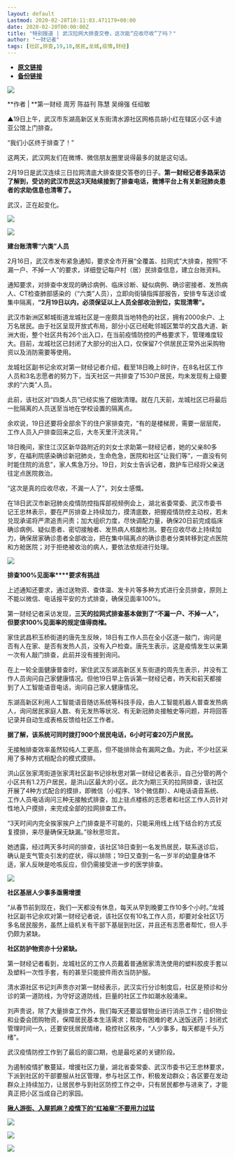 ```yaml
---
layout: default
Lastmod: 2020-02-28T10:11:03.471179+00:00
date: 2020-02-20T00:00:00Z
title: "特别报道 | 武汉拉网大排查交卷，这次能“应收尽收”了吗？"
author: "一财记者"
tags: [社区,排查,19,18,居民,龙城,疫情,财经]
---
```


* [**原文链接**](http://mp.weixin.qq.com/s?__biz=MjM5NDAzMjk2MA==&amp;mid=2653546559&amp;idx=1&amp;sn=f75a49545e9ba783a488d0adfbe0a53b&amp;chksm=bd50b4108a273d0604ceafdefeab8794aa2560828916849969aa7436d265ec88c406439ab10b#rd)
* [**备份链接**](http://archive.ph/V9GqD)


****[![](/images/post/65cdf383bf02d3dee794a883402a88e2.jpg)](https://shop19352178.m.youzan.com/wscgoods/detail/2fsvuxzx1581m?banner_id=f.48137391%7Egoods.5%7E1%7ELr4rzi3H&components_style_size=undefined&reft=1521710835499_1578914588551&spm=g404120766_f.48137391&sf=wx_sm&form=singlemessage)****

**作者 | **第一财经 周芳 陈益刊 陈慧 吴绵强 任绍敏

  

▲19日上午，武汉市东湖高新区关东街清水源社区网格员胡小红在辖区小区卡迪亚公馆上门排查。

“我们小区终于排查了！”

这两天，武汉网友们在微博、微信朋友圈里说得最多的就是这句话。

2月19日是武汉连续三日拉网清底大排查提交答卷的日子。**第一财经记者多路采访了解到，受访的武汉市民这3天陆续接到了排查电话，微博平台上有关新冠肺炎患者的求助信息也清零了。**

武汉，正在起变化。

![](/images/post/dab15d875ec82852167ad8a2a07294f8.jpg)

![](/images/post/3519c8928fe3dd75fef0a2cb3e52b75b.jpg)

**建台账清零“六类”人员**

2月16日，武汉市发布紧急通知，要求全市开展“全覆盖、拉网式”大排查，按照“不漏一户、不掉一人”的要求，详细登记每户村（居）民排查信息，建立台账资料。

通知要求，对排查中发现的确诊病例、临床诊断、疑似病例、确诊密接者、发热病人、CT检查肺部感染的（“六类”人员），立即向街镇指挥部报告，安排专车送诊或集中隔离，**“2月19日以内，必须保证以上人员全部收治到位，实现清零”。**

武汉市新洲区邾城街道龙城社区是一座颇具当地特色的社区，拥有2000余户、上万名居民。由于社区呈现开放式布局，部分小区已经毗邻城区繁华的文昌大道、新洲大街，整个社区共有26个出入口，在当前疫情防控的严格要求下，管理难度较大。目前，龙城社区已封闭了大部分的出入口，仅保留7个供居民正常外出采购物资以及消防需要等使用。

龙城社区副书记余欢对第一财经记者介绍，截至18日晚上8时许，在8名社区工作人员和3名志愿者的努力下，当天社区一共排查了1530户居民，均未发现有上级要求的“六类”人员。

此前，该社区对“四类人员”已经实施了细致清理。就在几天前，龙城社区已将最后一批隔离的人员送至当地在学校设置的隔离点。

余欢说，19日还要将全部余下的住户家排查完，“有的是楼梯房，需要一层层爬，工作人员入户排查回来之后，大冬天里汗流浃背。”

18日晚间，家住江汉区新华路附近的刘女士求助第一财经记者，她的父亲80多岁，在福利院感染确诊新冠肺炎，生命危急，医院和社区“让我们等”，一直没有何时能住院的消息”，家人焦急万分。19日，刘女士告诉记者，救护车已经将父亲送往定点医院救治。

“这次是真的应收尽收，不漏一人了”，刘女士感慨。

在18日武汉市新冠肺炎疫情防控指挥部视频例会上，湖北省委常委、武汉市委书记王忠林表示，要在严厉排查上持续加力，摸清底数，把握疫情防控主动权，若未兑现承诺将严肃追责问责；加大组织力度，尽快调配力量，确保20日前完成临床确诊病例、疑似患者、密切接触者、发热病人核酸检测。要在应收尽收上持续加力，确保居家确诊患者全部收治，把在集中隔离点的确诊患者分类转移到定点医院和方舱医院；对于拒绝被收治的病人，要依法依规进行处理。

![](/images/post/3519c8928fe3dd75fef0a2cb3e52b75b.jpg)

**排查100%见面率****要求有挑战**

上述通知还要求，通过送物资、查体温、发卡片等多种方式进行全员排查，原则上不能以微信、电话报平安的方式排查，确保见面率100%。

第一财经记者采访发现，**三天的拉网式排查基本做到了“不漏一户、不掉一人”，但要求100%见面率的规定值得商榷。**

家住武昌积玉桥街道的唐先生反映，18日有工作人员在全小区逐一敲门，询问是否有人在家、是否有发热人员，没有入户检查。唐先生表示，这是疫情发生以来第一次有人敲门排查，此前并没有接到询问。

在上一轮全面健康普查时，家住武汉东湖高新区关东街道的周先生表示，并没有工作人员询问自己家健康情况。但他19日早上告诉第一财经记者，昨天和前天都接到了人工智能语音电话，询问自己家人健康情况。

东湖高新区利用人工智能语音随访系统等科技手段，由人工智能机器人普查发热病人，询问居民家庭人数、有无发热等状况、有无新冠肺炎接触史等问题，并将回答记录并自动生成表格反馈给社区工作者。

**据了解，该系统可同时拨打900个居民电话，6小时可查20万户居民。**

无接触排查效率虽然较纯人工更高，但不能排除会有漏网之鱼。为此，不少社区采用了多种方式相配合的模式摸排。

洪山区张家湾街道张家湾社区副书记徐秋思对第一财经记者表示，自己分管的两个小区共有1.2万户居民，是洪山区最大的小区。此次为期三天的拉网排查，该社区开展了4种方式配合的摸排，即微信（小程序、18个微信群）、AI电话语音系统、工作人员电话询问三种无接触式排查，加上驻点楼栋的志愿者和社区工作人员针对性地入户摸排，来完成全部的拉网排查工作。

“3天时间内完全挨家挨户上门排查是不可能的，只能采用线上线下结合的方式反复摸排，来尽量确保无缺漏。”徐秋思坦言。

她透露，经过两天多时间的排查，该社区18日查到一名发热居民，联系送诊后，确认是支气管炎引发的症状，得以排除；19日又查到一名一岁半的幼童身体不适，家人反映是呛咳反应，但仍需接受进一步的医学排查。

![](/images/post/3519c8928fe3dd75fef0a2cb3e52b75b.jpg)

**社区基层人少事多亟需增援**

“从春节前到现在，我们一天都没有休息，每天从早到晚要工作10多个小时。”龙城社区副书记余欢对第一财经记者说，该社区仅有10名工作人员，却要对全社区1万多名居民服务，虽然上级机关有干部下基层到社区，并且还有志愿者帮忙，但人手仍颇为紧缺。

**社区防护物资亦十分紧缺。**

第一财经记者看到，龙城社区的工作人员戴着普通居家清洗使用的塑料胶皮手套以及塑料一次性手套，有的甚至只能披件雨衣当防护服。

清水源社区书记刘声贵亦对第一财经表示，武汉实行分诊制度后，社区是预诊和分诊的第一道防线，为守好这道防线，巨量的社区工作如潮水般涌来。

刘声贵说，除了大量排查工作外，我们每天还要监督物业进行消杀工作；组织物业和业委会团购物资，保障居民基本生活需求；帮助有困难的老人送饭送药；封闭式管理时间一久，还要安抚居民情绪，稳控社区秩序，“人少事多，每天都是千头万绪”。

武汉疫情防控工作到了最后的窗口期，也是最吃紧的关键阶段。

为遏制疫情扩散蔓延，增援社区力量，湖北省委常委、武汉市委书记王忠林要求，下派到社区的干部要服从社区管理，参与社区工作，积极发动群众；各区要在发动群众上持续加力，让居民参与到社区防控工作之中，只有居民都参与进来了，才能真正把小区当成自己的家园。

[**揪人游街、入屋抓麻？疫情下的“红袖章”不要用力过猛**](http://mp.weixin.qq.com/s?__biz=MjM5MTM3NTMwNA==&mid=2660912806&idx=1&sn=9df18107cf04c763f59feb9559e89935&chksm=bdd864018aafed179a2b03bcc917eaec56c78741e28664d92df2963fbcf571b58e8de3786a30&scene=21#wechat_redirect)

[![](/images/post/8b6616365678f4c6516d416af963267f.jpg)](http://mp.weixin.qq.com/s?__biz=MjM5MTM3NTMwNA==&mid=2660912806&idx=1&sn=9df18107cf04c763f59feb9559e89935&chksm=bdd864018aafed179a2b03bcc917eaec56c78741e28664d92df2963fbcf571b58e8de3786a30&scene=21#wechat_redirect)

![](/images/post/8cd8a1d0aba0700b88fba4e2bebbdee5.jpg)

![](/images/post/5dba3e74ea8474e7f2712cc5656c6a0e.jpg)

